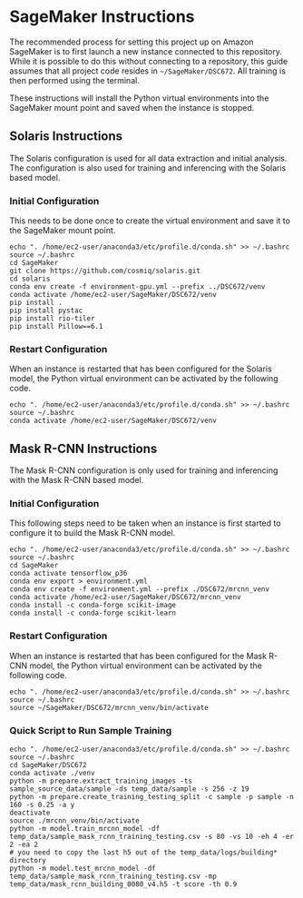 # SageMaker Instructions

The recommended process for setting this project up on Amazon SageMaker is to first launch a new instance connected to this repository.  While it is possible to do this without connecting to a repository, this guide assumes that all project code resides in `~/SageMaker/DSC672`.  All training is then performed using the terminal.

These instructions will install the Python virtual environments into the SageMaker mount point and saved when the instance is stopped.

## Solaris Instructions

The Solaris configuration is used for all data extraction and initial analysis.  The configuration is also used for training and inferencing with the Solaris based model.

### Initial Configuration

This needs to be done once to create the virtual environment and save it to the SageMaker mount point.

```
echo ". /home/ec2-user/anaconda3/etc/profile.d/conda.sh" >> ~/.bashrc
source ~/.bashrc
cd SageMaker
git clone https://github.com/cosmiq/solaris.git
cd solaris
conda env create -f environment-gpu.yml --prefix ../DSC672/venv
conda activate /home/ec2-user/SageMaker/DSC672/venv
pip install .
pip install pystac
pip install rio-tiler
pip install Pillow==6.1
```

### Restart Configuration

When an instance is restarted that has been configured for the Solaris model, the Python virtual environment can be activated by the following code.

```
echo ". /home/ec2-user/anaconda3/etc/profile.d/conda.sh" >> ~/.bashrc
source ~/.bashrc
conda activate /home/ec2-user/SageMaker/DSC672/venv
```

## Mask R-CNN Instructions

The Mask R-CNN configuration is only used for training and inferencing with the Mask R-CNN based model.

### Initial Configuration

This following steps need to be taken when an instance is first started to configure it to build the Mask R-CNN model.

```
echo ". /home/ec2-user/anaconda3/etc/profile.d/conda.sh" >> ~/.bashrc
source ~/.bashrc
cd SageMaker
conda activate tensorflow_p36
conda env export > environment.yml
conda env create -f environment.yml --prefix ./DSC672/mrcnn_venv
conda activate /home/ec2-user/SageMaker/DSC672/mrcnn_venv
conda install -c conda-forge scikit-image
conda install -c conda-forge scikit-learn
```

### Restart Configuration

When an instance is restarted that has been configured for the Mask R-CNN model, the Python virtual environment can be activated by the following code.

```
echo ". /home/ec2-user/anaconda3/etc/profile.d/conda.sh" >> ~/.bashrc
source ~/.bashrc
source ~/SageMaker/DSC672/mrcnn_venv/bin/activate
```

### Quick Script to Run Sample Training

```
echo ". /home/ec2-user/anaconda3/etc/profile.d/conda.sh" >> ~/.bashrc
source ~/.bashrc
cd SageMaker/DSC672
conda activate ./venv
python -m prepare.extract_training_images -ts sample_source_data/sample -ds temp_data/sample -s 256 -z 19
python -m prepare.create_training_testing_split -c sample -p sample -n 160 -s 0.25 -a y
deactivate
source ./mrcnn_venv/bin/activate
python -m model.train_mrcnn_model -df temp_data/sample_mask_rcnn_training_testing.csv -s 80 -vs 10 -eh 4 -er 2 -ea 2
# you need to copy the last h5 out of the temp_data/logs/building* directory
python -m model.test_mrcnn_model -df temp_data/sample_mask_rcnn_training_testing.csv -mp temp_data/mask_rcnn_building_0080_v4.h5 -t score -th 0.9
```
